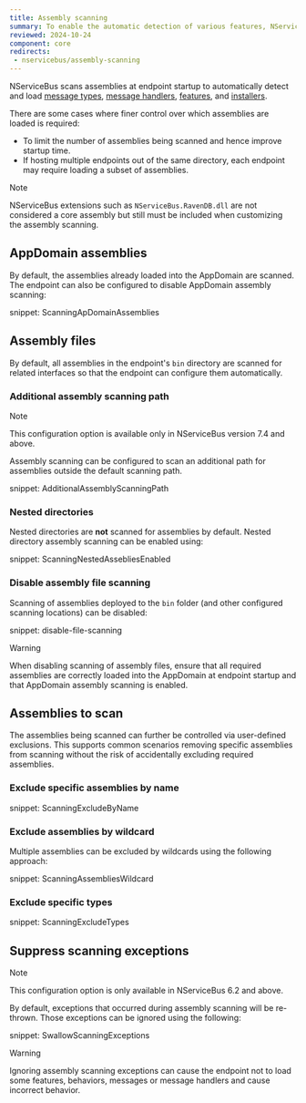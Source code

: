```yaml
---
title: Assembly scanning
summary: To enable the automatic detection of various features, NServiceBus scans assemblies for well-known types
reviewed: 2024-10-24
component: core
redirects:
 - nservicebus/assembly-scanning
---
```


NServiceBus scans assemblies at endpoint startup to automatically detect and load [message types](/nservicebus/messaging/messages-events-commands.md), [message handlers](/nservicebus/handlers/), [features](/nservicebus/pipeline/features.md), and [installers](/nservicebus/operations/installers.md).

There are some cases where finer control over which assemblies are loaded is required:

* To limit the number of assemblies being scanned and hence improve startup time.
* If hosting multiple endpoints out of the same directory, each endpoint may require loading a subset of assemblies.

> [!NOTE]
> NServiceBus extensions such as `NServiceBus.RavenDB.dll` are not considered a core assembly but still must be included when customizing the assembly scanning.

## AppDomain assemblies

By default, the assemblies already loaded into the AppDomain are scanned. The endpoint can also be configured to disable AppDomain assembly scanning:

snippet: ScanningApDomainAssemblies

## Assembly files

By default, all assemblies in the endpoint's `bin` directory are scanned for related interfaces so that the endpoint can configure them automatically.

### Additional assembly scanning path

> [!NOTE]
> This configuration option is available only in NServiceBus version 7.4 and above.

Assembly scanning can be configured to scan an additional path for assemblies outside the default scanning path.

snippet: AdditionalAssemblyScanningPath

### Nested directories

Nested directories are **not** scanned for assemblies by default. Nested directory assembly scanning can be enabled using:

snippet: ScanningNestedAssebliesEnabled

### Disable assembly file scanning

Scanning of assemblies deployed to the `bin` folder (and other configured scanning locations) can be disabled:

snippet: disable-file-scanning

> [!WARNING]
> When disabling scanning of assembly files, ensure that all required assemblies are correctly loaded into the AppDomain at endpoint startup and that AppDomain assembly scanning is enabled.

## Assemblies to scan

The assemblies being scanned can further be controlled via user-defined exclusions. This supports common scenarios removing specific assemblies from scanning without the risk of accidentally excluding required assemblies.

### Exclude specific assemblies by name

snippet: ScanningExcludeByName

### Exclude assemblies by wildcard

Multiple assemblies can be excluded by wildcards using the following approach:

snippet: ScanningAssembliesWildcard

### Exclude specific types

snippet: ScanningExcludeTypes

## Suppress scanning exceptions

> [!NOTE]
> This configuration option is only available in NServiceBus 6.2 and above.

By default, exceptions that occurred during assembly scanning will be re-thrown. Those exceptions can be ignored using the following:

snippet: SwallowScanningExceptions

> [!WARNING]
> Ignoring assembly scanning exceptions can cause the endpoint not to load some features, behaviors, messages or message handlers and cause incorrect behavior.
